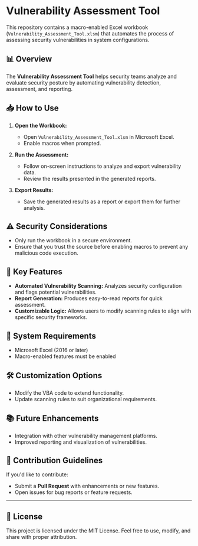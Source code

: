 # Vulnerability Assessment Tool

This repository contains a macro-enabled Excel workbook (`Vulnerability_Assessment_Tool.xlsm`) that automates the process of assessing security vulnerabilities in system configurations.

## 📊 Overview
The **Vulnerability Assessment Tool** helps security teams analyze and evaluate security posture by automating vulnerability detection, assessment, and reporting.

## 📥 How to Use

1. **Open the Workbook:**
   - Open `Vulnerability_Assessment_Tool.xlsm` in Microsoft Excel.
   - Enable macros when prompted.

2. **Run the Assessment:**
   - Follow on-screen instructions to analyze and export vulnerability data.
   - Review the results presented in the generated reports.

3. **Export Results:**
   - Save the generated results as a report or export them for further analysis.

## ⚠️ Security Considerations
- Only run the workbook in a secure environment.
- Ensure that you trust the source before enabling macros to prevent any malicious code execution.

## 🎯 Key Features
- **Automated Vulnerability Scanning:** Analyzes security configuration and flags potential vulnerabilities.
- **Report Generation:** Produces easy-to-read reports for quick assessment.
- **Customizable Logic:** Allows users to modify scanning rules to align with specific security frameworks.

## 🚨 System Requirements
- Microsoft Excel (2016 or later)
- Macro-enabled features must be enabled

## 🛠️ Customization Options
- Modify the VBA code to extend functionality.
- Update scanning rules to suit organizational requirements.

## 📚 Future Enhancements
- Integration with other vulnerability management platforms.
- Improved reporting and visualization of vulnerabilities.

## 🎉 Contribution Guidelines
If you'd like to contribute:
- Submit a **Pull Request** with enhancements or new features.
- Open issues for bug reports or feature requests.

---

## 📄 License
This project is licensed under the MIT License. Feel free to use, modify, and share with proper attribution.
